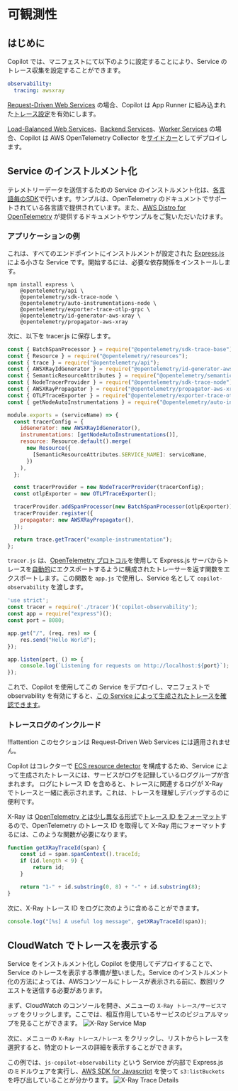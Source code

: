 # 可観測性

## はじめに
Copilot では、マニフェストにて以下のように設定することにより、Service のトレース収集を設定することができます。
```yaml
observability:
  tracing: awsxray
```

[Request-Driven Web Services](../concepts/services.ja.md#request-driven-web-service) の場合、Copilot は App Runner に組み込まれた[トレース設定](https://docs.aws.amazon.com/ja_jp/apprunner/latest/dg/monitor-xray.html)を有効にします。

[Load-Balanced Web Services](../concepts/services.ja.md#load-balanced-web-service)、[Backend Services](../concepts/services.ja.md#backend-service)、[Worker Services](../concepts/services.ja.md#worker-service) の場合、Copilot は AWS OpenTelemetry Collector を[サイドカー](./sidecars.ja.md)としてデプロイします。

## Service のインストルメント化
テレメトリーデータを送信するための Service のインストルメント化は、[各言語毎のSDK](https://opentelemetry.io/docs/instrumentation/)で行います。サンプルは、OpenTelemetry のドキュメントでサポートされている各言語で提供されています。また、[AWS Distro for OpenTelemetry](https://aws-otel.github.io/docs/introduction) が提供するドキュメントやサンプルをご覧いただいたけます。

### アプリケーションの例

これは、すべてのエンドポイントにインストルメントが設定された [Express.js](https://expressjs.com/) による小さな Service です。開始するには、必要な依存関係をインストールします。

```
npm install express \
	@opentelemetry/api \
	@opentelemetry/sdk-trace-node \
	@opentelemetry/auto-instrumentations-node \
	@opentelemetry/exporter-trace-otlp-grpc \
	@opentelemetry/id-generator-aws-xray \
	@opentelemetry/propagator-aws-xray
```

次に、以下を tracer.js に保存します。

```js title="tracer.js" linenums="1"
const { BatchSpanProcessor } = require("@opentelemetry/sdk-trace-base");
const { Resource } = require("@opentelemetry/resources");
const { trace } = require("@opentelemetry/api");
const { AWSXRayIdGenerator } = require("@opentelemetry/id-generator-aws-xray");
const { SemanticResourceAttributes } = require("@opentelemetry/semantic-conventions");
const { NodeTracerProvider } = require("@opentelemetry/sdk-trace-node");
const { AWSXRayPropagator } = require("@opentelemetry/propagator-aws-xray");
const { OTLPTraceExporter } = require("@opentelemetry/exporter-trace-otlp-grpc");
const { getNodeAutoInstrumentations } = require("@opentelemetry/auto-instrumentations-node");

module.exports = (serviceName) => {
  const tracerConfig = {
    idGenerator: new AWSXRayIdGenerator(),
    instrumentations: [getNodeAutoInstrumentations()],
    resource: Resource.default().merge(
      new Resource({
        [SemanticResourceAttributes.SERVICE_NAME]: serviceName,
      })
    ),
  };

  const tracerProvider = new NodeTracerProvider(tracerConfig);
  const otlpExporter = new OTLPTraceExporter();

  tracerProvider.addSpanProcessor(new BatchSpanProcessor(otlpExporter));
  tracerProvider.register({
    propagator: new AWSXRayPropagator(),
  });

  return trace.getTracer("example-instrumentation");
};
```

`tracer.js` は、[OpenTelemetry プロトコル](https://github.com/open-telemetry/opentelemetry-specification/blob/main/specification/protocol/otlp.md)を使用して Express.js サーバからトレースを[自動的](https://www.npmjs.com/package/@opentelemetry/auto-instrumentations-node#user-content-supported-instrumentations)にエクスポートするように構成されたトレーサーを返す関数をエクスポートします。この関数を `app.js` で使用し、Service 名として `copilot-observability` を渡します。

```js title="app.js" linenums="1"
'use strict';
const tracer = require('./tracer')('copilot-observability');
const app = require("express")();
const port = 8080;

app.get("/", (req, res) => {
	res.send("Hello World");
});

app.listen(port, () => {
	console.log(`Listening for requests on http://localhost:${port}`);
});
```

これで、Copilot を使用してこの Service をデプロイし、マニフェストで observability を有効にすると、[この Service によって生成されたトレースを確認できます](#cloudwatch-%E3%81%A7%E3%83%88%E3%83%AC%E3%83%BC%E3%82%B9%E3%82%92%E8%A1%A8%E7%A4%BA%E3%81%99%E3%82%8B)。

### トレースログのインクルード
!!!attention
	このセクションは Request-Driven Web Services には適用されません。

Copilot はコレクターで [ECS resource detector](https://github.com/open-telemetry/opentelemetry-collector-contrib/tree/main/processor/resourcedetectionprocessor#amazon-ecs) を構成するため、Service によって生成されたトレースには、サービスがログを記録しているロググループが含まれます。
ログにトレース ID を含めると、トレースに関連するログが X-Ray でトレースと一緒に表示されます。これは、トレースを理解しデバッグするのに便利です。

X-Ray は [OpenTelemetry とは少し異なる形式](https://opentelemetry.io/docs/reference/specification/trace/api/#spancontext)で[トレース ID をフォーマット](https://docs.aws.amazon.com/ja_jp/xray/latest/devguide/xray-api-sendingdata.html#xray-api-traceids)するので、OpenTelemetry のトレース ID を取得して X-Ray 用にフォーマットするには、このような関数が必要になります。
```js
function getXRayTraceId(span) {
	const id = span.spanContext().traceId;
	if (id.length < 9) {
		return id;
	}

	return "1-" + id.substring(0, 8) + "-" + id.substring(8);
}
```

次に、X-Ray トレース ID をログに次のように含めることができます。
```js
console.log("[%s] A useful log message", getXRayTraceId(span));
```

## CloudWatch でトレースを表示する
Service をインストルメント化し Copilot を使用してデプロイすることで、Service のトレースを表示する準備が整いました。Service のインストルメント化の方法によっては、AWSコンソールにトレースが表示される前に、数回リクエストを送信する必要があります。

まず、CloudWatch のコンソールを開き、メニューの `X-Ray トレース/サービスマップ` をクリックします。ここでは、相互作用しているサービスのビジュアルマップを見ることができます。
![X-Ray Service Map](https://user-images.githubusercontent.com/10566468/166842664-da44756f-7a4b-4e5d-9981-42927b0deb65.png)

次に、メニューの `X-Ray トレース/トレース` をクリックし、リストからトレースを選択すると、特定のトレースの詳細を表示することができます。

この例では、`js-copilot-observability` という Service が内部で Express.js のミドルウェアを実行し、[AWS SDK for Javascript](https://aws.amazon.com/jp/sdk-for-javascript/) を使って `s3:listBuckets` を呼び出していることが分かります。
![X-Ray Trace Details](https://user-images.githubusercontent.com/10566468/166842693-65558de5-5a6b-4777-b687-812406580fb6.png)
